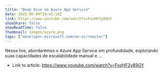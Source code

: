 ```yaml
---
title: "Deep Dive no Azure App Service"
date: 2025-06-04T19:41:14Z
link: https://www.youtube.com/watch?v=FozHF2y89GY
showShare: false
showReadTime: false
thumbnail: images/azure.png
tags: ["developer.microsoft.com/en-us/reactor"]
---
```

Nessa live, abordaremos o Azure App Service em profundidade, explorando suas capacidades de escalabilidade manual e ...

- Link to article: https://www.youtube.com/watch?v=FozHF2y89GY